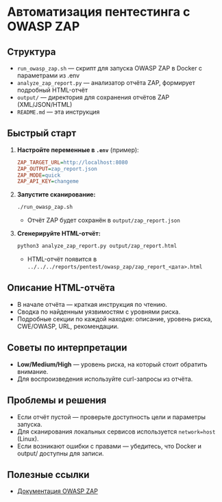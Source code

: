 # Автоматизация пентестинга с OWASP ZAP

## Структура
- `run_owasp_zap.sh` — скрипт для запуска OWASP ZAP в Docker с параметрами из .env
- `analyze_zap_report.py` — анализатор отчёта ZAP, формирует подробный HTML-отчёт
- `output/` — директория для сохранения отчётов ZAP (XML/JSON/HTML)
- `README.md` — эта инструкция

## Быстрый старт
1. **Настройте переменные в `.env`** (пример):
   ```ini
   ZAP_TARGET_URL=http://localhost:8080
   ZAP_OUTPUT=zap_report.json
   ZAP_MODE=quick
   ZAP_API_KEY=changeme
   ```
2. **Запустите сканирование:**
   ```bash
   ./run_owasp_zap.sh
   ```
   - Отчёт ZAP будет сохранён в `output/zap_report.json`

3. **Сгенерируйте HTML-отчёт:**
   ```bash
   python3 analyze_zap_report.py output/zap_report.html
   ```
   - HTML-отчёт появится в `../../../reports/pentest/owasp_zap/zap_report_<дата>.html`

## Описание HTML-отчёта
- В начале отчёта — краткая инструкция по чтению.
- Сводка по найденным уязвимостям с уровнями риска.
- Подробные секции по каждой находке: описание, уровень риска, CWE/OWASP, URL, рекомендации.

## Советы по интерпретации
- **Low/Medium/High** — уровень риска, на который стоит обратить внимание.
- Для воспроизведения используйте curl-запросы из отчёта.

## Проблемы и решения
- Если отчёт пустой — проверьте доступность цели и параметры запуска.
- Для сканирования локальных сервисов используется `network=host` (Linux).
- Если возникают ошибки с правами — убедитесь, что Docker и output/ доступны для записи.

## Полезные ссылки
- [Документация OWASP ZAP](https://www.zaproxy.org/docs/) 